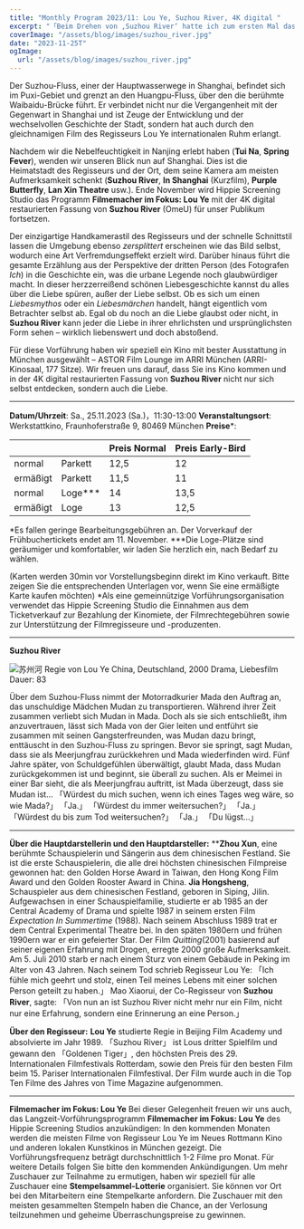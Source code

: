 ```yaml
---
title: "Monthly Program 2023/11: Lou Ye, Suzhou River, 4K digital "
excerpt: "「Beim Drehen von ‚Suzhou River‘ hatte ich zum ersten Mal das Gefühl von Freiheit. Ich konnte alle technischen Probleme und Ausdrucksprobleme vergessen und mich nur auf die Erzählung selbst, nur auf die interessanten Details konzentrieren…」— Lou Ye"
coverImage: "/assets/blog/images/suzhou_river.jpg"
date: "2023-11-25T"
ogImage:
  url: "/assets/blog/images/suzhou_river.jpg"
---
```


Der Suzhou-Fluss, einer der Hauptwasserwege in Shanghai, befindet sich im Puxi-Gebiet und grenzt an den Huangpu-Fluss, über den die berühmte Waibaidu-Brücke führt. Er verbindet nicht nur die Vergangenheit mit der Gegenwart in Shanghai und ist Zeuge der Entwicklung und der wechselvollen Geschichte der Stadt, sondern hat auch durch den gleichnamigen Film des Regisseurs Lou Ye internationalen Ruhm erlangt.

Nachdem wir die Nebelfeuchtigkeit in Nanjing erlebt haben (**Tui Na**, **Spring Fever**), wenden wir unseren Blick nun auf Shanghai. Dies ist die Heimatstadt des Regisseurs und der Ort, dem seine Kamera am meisten Aufmerksamkeit schenkt (**Suzhou River**, **In Shanghai** (Kurzfilm), **Purple Butterfly**, **Lan Xin Theatre** usw.). Ende November wird Hippie Screening Studio das Programm **Filmemacher im Fokus: Lou Ye** mit der 4K digital restaurierten Fassung von **Suzhou River** (OmeU) für unser Publikum fortsetzen.

Der einzigartige Handkamerastil des Regisseurs und der schnelle Schnittstil lassen die Umgebung ebenso *zersplittert* erscheinen wie das Bild selbst, wodurch eine Art Verfremdungseffekt erzielt wird. Darüber hinaus führt die gesamte Erzählung aus der Perspektive der dritten Person (des Fotografen *Ich*) in die Geschichte ein, was die urbane Legende noch glaubwürdiger macht. In dieser herzzerreißend schönen Liebesgeschichte kannst du alles über die Liebe spüren, außer der Liebe selbst. Ob es sich um einen *Liebesmythos* oder ein *Liebesmärchen* handelt, hängt eigentlich vom Betrachter selbst ab. Egal ob du noch an die Liebe glaubst oder nicht, in **Suzhou River** kann jeder die Liebe in ihrer ehrlichsten und ursprünglichsten Form sehen – wirklich liebenswert und doch abstoßend.

Für diese Vorführung haben wir speziell ein Kino mit bester Ausstattung in München ausgewählt – ASTOR Film Lounge im ARRI München (ARRI-Kinosaal, 177 Sitze). Wir freuen uns darauf, dass Sie ins Kino kommen und in der 4K digital restaurierten Fassung von **Suzhou River** nicht nur sich selbst entdecken, sondern auch die Liebe.

---

**Datum/Uhrzeit**: Sa., 25.11.2023 (Sa.)，11:30-13:00
**Veranstaltungsort**: Werkstattkino, Fraunhoferstraße 9, 80469 München
**Preise***:

|           |        | Preis Normal| Preis Early-Bird |
| ------------ | --------- | --------- | --------- |
| normal     | Parkett | 12,5                               | 12                        |
| ermäßigt | Parkett | 11,5                               | 11                        |
| normal     | Loge*** | 14                                 | 13,5                      |
| ermäßigt | Loge    | 13                                 | 12,5                      |

*Es fallen geringe Bearbeitungsgebühren an. Der Vorverkauf der Frühbuchertickets endet am 11. November.
***Die Loge-Plätze sind geräumiger und komfortabler, wir laden Sie herzlich ein, nach Bedarf zu wählen.

(Karten werden 30min vor Vorstellungsbeginn direkt im Kino verkauft. Bitte zeigen Sie die entsprechenden Unterlagen vor, wenn Sie eine ermäßigte Karte kaufen möchten)
*Als eine gemeinnützige Vorführungsorganisation verwendet das Hippie Screening Studio die Einnahmen aus dem Ticketverkauf zur Bezahlung der Kinomiete, der Filmrechtegebühren sowie zur Unterstützung der Filmregisseure und -produzenten.

---

**Suzhou River**

![苏州河](/assets/blog/images/suzhou_river_poster.jpg)
Regie von Lou Ye
China, Deutschland, 2000
Drama, Liebesfilm
Dauer: 83

Über dem Suzhou-Fluss nimmt der Motorradkurier Mada den Auftrag an, das unschuldige Mädchen Mudan zu transportieren. Während ihrer Zeit zusammen verliebt sich Mudan in Mada. Doch als sie sich entschließt, ihm anzuvertrauen, lässt sich Mada von der Gier leiten und entführt sie zusammen mit seinen Gangsterfreunden, was Mudan dazu bringt, enttäuscht in den Suzhou-Fluss zu springen. Bevor sie springt, sagt Mudan, dass sie als Meerjungfrau zurückkehren und Mada wiederfinden wird. Fünf Jahre später, von Schuldgefühlen überwältigt, glaubt Mada, dass Mudan zurückgekommen ist und beginnt, sie überall zu suchen. Als er Meimei in einer Bar sieht, die als Meerjungfrau auftritt, ist Mada überzeugt, dass sie Mudan ist…
「Würdest du mich suchen, wenn ich eines Tages weg wäre, so wie Mada?」 「Ja.」
「Würdest du immer weitersuchen?」 「Ja.」
「Würdest du bis zum Tod weitersuchen?」 「Ja.」
「Du lügst...」

---

**Über die Hauptdarstellerin und den Hauptdarsteller:**
****Zhou Xun**, eine berühmte Schauspielerin und Sängerin aus dem chinesischen Festland. Sie ist die erste Schauspielerin, die alle drei höchsten chinesischen Filmpreise gewonnen hat: den Golden Horse Award in Taiwan, den Hong Kong Film Award und den Golden Rooster Award in China.
**Jia Hongsheng**, Schauspieler aus dem chinesischen Festland, geboren in Siping, Jilin. Aufgewachsen in einer Schauspielfamilie, studierte er ab 1985 an der Central Academy of Drama und spielte 1987 in seinem ersten Film *Expectation In Summertime* (1988). Nach seinem Abschluss 1989 trat er dem Central Experimental Theatre bei. In den späten 1980ern und frühen 1990ern war er ein gefeierter Star. Der Film *Quitting*(2001) basierend auf seiner eigenen Erfahrung mit Drogen, erregte 2000 große Aufmerksamkeit. Am 5. Juli 2010 starb er nach einem Sturz von einem Gebäude in Peking im Alter von 43 Jahren. Nach seinem Tod schrieb Regisseur Lou Ye: 「Ich fühle mich geehrt und stolz, einen Teil meines Lebens mit einer solchen Person geteilt zu haben.」 Mao Xiaorui, der Co-Regisseur von **Suzhou River**, sagte: 「Von nun an ist Suzhou River nicht mehr nur ein Film, nicht nur eine Erfahrung, sondern eine Erinnerung an eine Person.」

**Über den Regisseur:**
**Lou Ye** studierte Regie in Beijing Film Academy und absolvierte im Jahr 1989. 「Suzhou River」 ist Lous dritter Spielfilm und gewann den 「Goldenen Tiger」, den höchsten Preis des 29. Internationalen Filmfestivals Rotterdam, sowie den Preis für den besten Film beim 15. Pariser Internationalen Filmfestival. Der Film wurde auch in die Top Ten Filme des Jahres von Time Magazine aufgenommen.

---

**Filmemacher im Fokus: Lou Ye**
Bei dieser Gelegenheit freuen wir uns auch, das Langzeit-Vorführungsprogramm **Filmemacher im Fokus: Lou Ye** des Hippie Screening Studios anzukündigen: In den kommenden Monaten werden die meisten Filme von Regisseur Lou Ye im Neues Rottmann Kino und anderen lokalen Kunstkinos in München gezeigt. Die Vorführungsfrequenz beträgt durchschnittlich 1-2 Filme pro Monat. Für weitere Details folgen Sie bitte den kommenden Ankündigungen.
Um mehr Zuschauer zur Teilnahme zu ermutigen, haben wir speziell für alle Zuschauer eine **Stempelsammel-Lotterie** organisiert. Sie können vor Ort bei den Mitarbeitern eine Stempelkarte anfordern. Die Zuschauer mit den meisten gesammelten Stempeln haben die Chance, an der Verlosung teilzunehmen und geheime Überraschungspreise zu gewinnen.